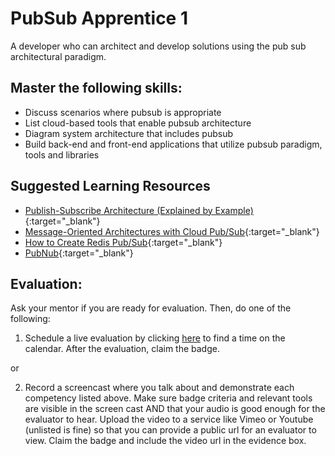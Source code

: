 # PubSub Apprentice 1

A developer who can architect and develop solutions using the pub sub architectural paradigm.

## Master the following skills:

* Discuss scenarios where pubsub is appropriate
* List cloud-based tools that enable pubsub architecture
* Diagram system architecture that includes pubsub
* Build back-end and front-end applications that utilize pubsub paradigm, tools and libraries

## Suggested Learning Resources

* [Publish-Subscribe Architecture (Explained by Example)](https://www.youtube.com/watch?v=O1PgqUqZKTA){:target="_blank"}
* [Message-Oriented Architectures with Cloud Pub/Sub](https://www.coursera.org/lecture/gcp-big-data-ml-fundamentals/message-oriented-architectures-with-cloud-pub-sub-gSSzv){:target="_blank"}
* [How to Create Redis Pub/Sub](https://medium.com/@saurabh.singh0829/redis-pub-sub-implementation-f3208e4625c7){:target="_blank"}
* [PubNub](https://www.pubnub.com/){:target="_blank"}

## Evaluation:

Ask your mentor if you are ready for evaluation. Then, do one of the following:

1. Schedule a live evaluation by clicking [here](http://evals.codex.academy) to find a time on the calendar. After the evaluation, claim the badge.

or

2. Record a screencast where you talk about and demonstrate each competency listed above. Make sure badge criteria and relevant tools are visible in the screen cast AND that your audio is good enough for the evaluator to hear. Upload the video to a service like Vimeo or Youtube (unlisted is fine) so that you can provide a public url for an evaluator to view. Claim the badge and include the video url in the evidence box.